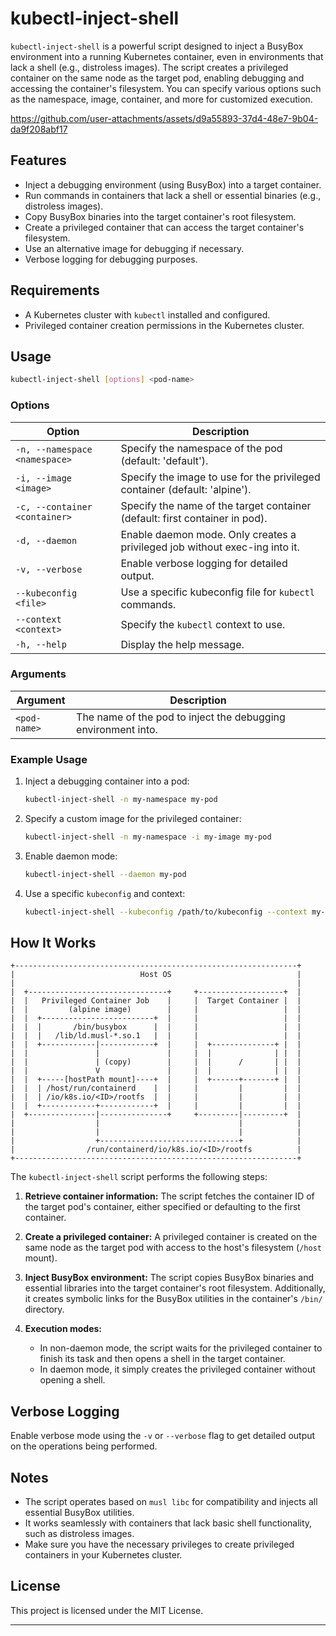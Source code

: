 # kubectl-inject-shell

`kubectl-inject-shell` is a powerful script designed to inject a BusyBox environment into a running Kubernetes container, even in environments that lack a shell (e.g., distroless images). The script creates a privileged container on the same node as the target pod, enabling debugging and accessing the container's filesystem. You can specify various options such as the namespace, image, container, and more for customized execution.


https://github.com/user-attachments/assets/d9a55893-37d4-48e7-9b04-da9f208abf17

## Features
- Inject a debugging environment (using BusyBox) into a target container.
- Run commands in containers that lack a shell or essential binaries (e.g., distroless images).
- Copy BusyBox binaries into the target container's root filesystem.
- Create a privileged container that can access the target container's filesystem.
- Use an alternative image for debugging if necessary.
- Verbose logging for debugging purposes.

## Requirements
- A Kubernetes cluster with `kubectl` installed and configured.
- Privileged container creation permissions in the Kubernetes cluster.

## Usage

```bash
kubectl-inject-shell [options] <pod-name>
```

### Options
| Option                      | Description                                                                 |
|------------------------------|-----------------------------------------------------------------------------|
| `-n, --namespace <namespace>` | Specify the namespace of the pod (default: 'default').                      |
| `-i, --image <image>`         | Specify the image to use for the privileged container (default: 'alpine').  |
| `-c, --container <container>` | Specify the name of the target container (default: first container in pod).  |
| `-d, --daemon`                | Enable daemon mode. Only creates a privileged job without exec-ing into it. |
| `-v, --verbose`               | Enable verbose logging for detailed output.                                 |
| `--kubeconfig <file>`         | Use a specific kubeconfig file for `kubectl` commands.                      |
| `--context <context>`         | Specify the `kubectl` context to use.                                       |
| `-h, --help`                  | Display the help message.                                                   |

### Arguments
| Argument   | Description                                                |
|------------|------------------------------------------------------------|
| `<pod-name>` | The name of the pod to inject the debugging environment into. |

### Example Usage

1. Inject a debugging container into a pod:
   ```bash
   kubectl-inject-shell -n my-namespace my-pod
   ```

2. Specify a custom image for the privileged container:
   ```bash
   kubectl-inject-shell -n my-namespace -i my-image my-pod
   ```

3. Enable daemon mode:
   ```bash
   kubectl-inject-shell --daemon my-pod
   ```

4. Use a specific `kubeconfig` and context:
   ```bash
   kubectl-inject-shell --kubeconfig /path/to/kubeconfig --context my-context my-pod
   ```

## How It Works
```
+---------------------------------------------------------------+
|                            Host OS                            |
|                                                               |
|  +-------------------------------+     +-------------------+  |
|  |   Privileged Container Job    |     |  Target Container |  |
|  |         (alpine image)        |     |                   |  |
|  |  +-------------------------+  |     |                   |  |
|  |  |       /bin/busybox      |  |     |                   |  |
|  |  |   /lib/ld.musl-*.so.1   |  |     |                   |  |
|  |  +------------|------------+  |     |  +--------------+ |  |
|  |               |               |     |  |              | |  |
|  |               | (copy)        |     |  |      /       | |  |
|  |               V               |     |  |              | |  |
|  |  +-----[hostPath mount]----+  |     |  +------+-------+ |  |
|  |  | /host/run/containerd    |  |     |         |         |  |
|  |  | /io/k8s.io/<ID>/rootfs  |  |     |         |         |  |
|  |  +------------+------------+  |     |         |         |  |
|  +---------------|---------------+     +---------|---------+  |
|                  |                               |            |
|                  |                               |            |
|                  +-------------------------------+            |
|                /run/containerd/io/k8s.io/<ID>/rootfs          |
+---------------------------------------------------------------+

```
The `kubectl-inject-shell` script performs the following steps:

1. **Retrieve container information:** 
   The script fetches the container ID of the target pod's container, either specified or defaulting to the first container.

2. **Create a privileged container:** 
   A privileged container is created on the same node as the target pod with access to the host's filesystem (`/host` mount).

3. **Inject BusyBox environment:**
   The script copies BusyBox binaries and essential libraries into the target container's root filesystem. Additionally, it creates symbolic links for the BusyBox utilities in the container's `/bin/` directory.

4. **Execution modes:**
   - In non-daemon mode, the script waits for the privileged container to finish its task and then opens a shell in the target container.
   - In daemon mode, it simply creates the privileged container without opening a shell.

## Verbose Logging

Enable verbose mode using the `-v` or `--verbose` flag to get detailed output on the operations being performed.

## Notes

- The script operates based on `musl libc` for compatibility and injects all essential BusyBox utilities.
- It works seamlessly with containers that lack basic shell functionality, such as distroless images.
- Make sure you have the necessary privileges to create privileged containers in your Kubernetes cluster.

## License

This project is licensed under the MIT License.

--- 

